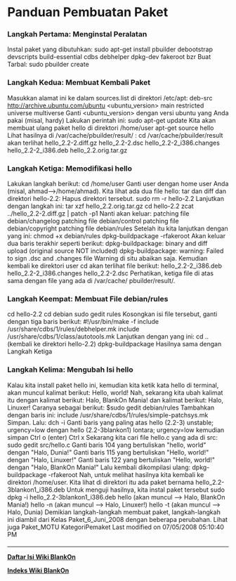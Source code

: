 # Panduan Pembuatan Paket
### Langkah Pertama: Menginstal Peralatan
Instal paket yang dibutuhkan:
sudo apt-get install pbuilder debootstrap devscripts build-essential cdbs
debhelper dpkg-dev fakeroot bzr
Buat Tarbal:
sudo pbuilder create
### Langkah Kedua: Membuat Kembali Paket
Masukkan alamat ini ke dalam sources.list di direktori /etc/apt:
deb-src http://archive.ubuntu.com/ubuntu <ubuntu_version> main restricted
universe multiverse
Ganti <ubuntu_version> dengan versi ubuntu yang Anda pakai (misal, hardy)
Lakukan perintah ini:
sudo apt-get update
Kita akan membuat ulang paket hello di direktori /home/user
apt-get source hello
Lihat hasilnya di /var/cache/pbuilder/result/ :
cd /var/cache/pbuilder/result
akan terlihat
hello_2.2-2.diff.gz
hello_2.2-2.dsc
hello_2.2-2_i386.changes
hello_2.2-2_i386.deb
hello_2.2.orig.tar.gz
### Langkah Ketiga: Memodifikasi hello
Lakukan langkah berikut:
cd /home/user
Ganti user dengan home user Anda (misal, ahmad-->/home/ahmad).
Kita lihat ada dua file hello: tar dan diff dan direktori hello-2.2:
Hapus direktori tersebut.
sudo rm -r hello-2.2
Lanjutkan dengan langkah ini:
tar xzf hello_2.2.orig.tar.gz
cd hello-2.2
zcat ../hello_2.2-2.diff.gz | patch -p1
Nanti akan keluar:
patching file debian/changelog
patching file debian/control
patching file debian/copyright
patching file debian/rules
Setelah itu kita lanjutkan dengan yang ini:
chmod +x debian/rules
dpkg-buildpackage -rfakeroot
Akan keluar dua baris terakhir seperti berikut:
dpkg-buildpackage: binary and diff upload (original source NOT included)
dpkg-buildpackage: warning: Failed to sign .dsc and .changes file
Warning di situ abaikan saja. Kemudian kembali ke direktori user
cd
akan terlihat file berikut:
hello_2.2-2_i386.deb
hello_2.2-2_i386.changes
hello_2.2-2.dsc
Perhatikan, ketiga file di atas sama dengan file yang ada di /var/cache/
pbuilder/result/.
### Langkah Keempat: Membuat File debian/rules
cd hello-2.2
cd debian
sudo gedit rules
Kosongkan isi file tersebut, ganti dengan tiga baris berikut:
#!/usr/bin/make -f
include /usr/share/cdbs/1/rules/debhelper.mk
include /usr/share/cdbs/1/class/autotools.mk
Lanjutkan dengan yang ini:
cd .. (kembali ke direktori hello-2.2)
dpkg-buildpackage
Hasilnya sama dengan Langkah Ketiga
### Langkah Kelima: Mengubah Isi hello
Kalau kita install paket hello ini, kemudian kita ketik kata hello di terminal,
akan muncul kalimat berikut:
Hello, world!
Nah, sekarang kita ubah kalimat itu dengan kalimat berikut:
Halo, BlankOn Mania!
dan kalimat berikut:
Halo, Linuxer!
Caranya sebagai berikut:
$sudo gedit debian/rules
Tambahkan dengan baris ini:
include /usr/share/cdbs/1/rules/simple-patchsys.mk
Simpan. Lalu:
dch -i
Ganti baris yang paling atas
hello (2.2-3) unstable; urgency=low
dengan
hello (2.2-3blankon1) lontara; urgency=low
kemudian simpan
Ctrl o (enter)
Ctrl x
Sekarang kita cari file hello.c yang ada di src:
sudo gedit src/hello.c
Ganti baris 104 yang bertuliskan "hello, world" dengan "Halo, Dunia!"
Ganti baris 115 yang bertuliskan "Hello, world!" dengan "Halo, Linuxer!"
Ganti baris 122 yang bertuliskan "Hello, world!" dengan "Halo, BlankOn Mania!"
Lalu kembali dikompilasi ulang:
dpkg-buildpackage -rfakeroot
Nah, untuk melihat hasilnya kita kembali ke direktori /home/user. Kita lihat di
direktori itu ada paket bernama hello_2.2-3blankon1_i386.deb Untuk menguji
hasilnya, kita instal paket tersebut
sudo dpkg -i hello_2.2-3blankon1_i386.deb
hello (akan muncul --> Halo, BlankOn Mania!)
hello -n (akan muncul --> Halo, Linuxer!)
hello -t (akan muncul --> Halo, Dunia)
Demikian langkah-langkah membuat paket, langkah-langkah ini diambil dari Kelas
Paket_6_Juni_2008 dengan beberapa perubahan.
Lihat juga Paket_MOTU
KategoriPemaket
Last modified on 07/05/2008 05:10:40 PM
#### 
    
 
 
 
 
 
---
[**Daftar Isi Wiki BlankOn**](/DaftarIsi/README.md)
 
[**Indeks Wiki BlankOn**](/Indeks.md)
